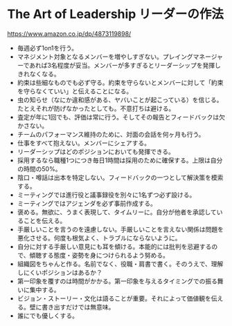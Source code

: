 # The Art of Leadership リーダーの作法
https://www.amazon.co.jp/dp/4873119898/

- 毎週必ず1on1を行う。
- マネジメント対象となるメンバーを増やしすぎない。プレイングマネージャーであれば3名程度が妥当。メンバーが多すぎるとリーダーシップを発揮しきれなくなる。
- 約束は些細なものでも必ず守る。約束を守らないとメンバーに対して「約束を守らなくていい」と伝えることになる。
- 虫の知らせ（なにか違和感がある、ヤバいことが起こっている）を信じる。たとえそれが防げなかったとしても。不意打ちは避ける。
- 査定が年に1回でも、評価は常に行う。そしてその報告とフィードバックは欠かさない。
- チームのパフォーマンス維持のために、対面の会話を何ヶ月も行う。
- 仕事をすべて抱えない。メンバーにシェアする。
- リーダーシップはどのポジションにおいても発揮できる。
- 採用するなら職種1つにつき毎日1時間は採用のために確保する。上限は自分の時間の50%。
- 陰口・噂話は出本を特定しない。フィードバックの一つとして解決策を模索する。
- ミーティングでは進行役と議事録役を別々に1名ずつ必ず設ける。
- ミーティングではアジェンダを必ず事前作成する。
- 褒める。無欲に、うまく表現して、タイムリーに。自分が他者を承認していることを伝える。
- 手厳しいことを言うのを遠慮しない。手厳しいことを言えない関係は問題を悪化させる。何度も根気よく、トラブルにならないように。
- 自分に対する手厳しい意見にも耳を傾ける。本能的には批判を忌避するので、傾聴する態度・姿勢を身につけられるよう努める。
- 組織図をちゃんと作る。名前でなく、役職・肩書で書く。そのうえで、理解しにくいポジションはあるか？
- 第一印象を覆すのは時間がかかる。第一印象を与えるタイミングでの振る舞いに集中する。
- ビジョン・ストーリー・文化は語ることが重要。それによって価値観を伝える。壁に書き出すだけでは無意味。
- 誰にでも優しくする。
